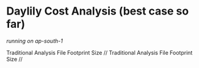 # Daylily Cost Analysis (best case so far)
_running on ap-south-1_

Traditional Analysis File Footprint Size // Traditional Analysis File Footprint Size //  
